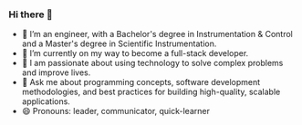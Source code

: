 ### Hi there 👋

<!--
**Ruta-Makwana/Ruta-Makwana** is a ✨ _special_ ✨ repository because its `README.md` (this file) appears on your GitHub profile.

Here are some ideas to get you started:

- 🔭 I’m an engineer, with a Bachelor's degree in Instrumentation & Control and a Master's degree in Scientific Instrumentation.
- 🌱 I’m currently on my way to become a full-stack developer.
- 🤔 I am passionate about using technology to solve complex problems and improve lives.
- 💬 Ask me about programming concepts, software development methodologies, and best practices for building high-quality, scalable applications. 
- 📫 How to reach me: ...
- 😄 Pronouns: leader, communicator, passionate
-->

- 🔭 I’m an engineer, with a Bachelor's degree in Instrumentation & Control and a Master's degree in Scientific Instrumentation.
- 🌱 I’m currently on my way to become a full-stack developer.
- 🤔 I am passionate about using technology to solve complex problems and improve lives.
- 💬 Ask me about programming concepts, software development methodologies, and best practices for building high-quality, scalable applications. 
- 😄 Pronouns: leader, communicator, quick-learner
